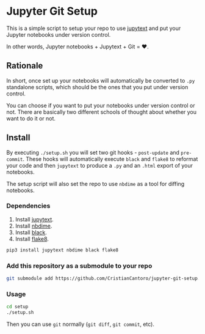 # Jupyter Git Setup

This is a simple script to setup your repo to use [jupytext][jupytext] and
put your Jupyter notebooks under version control.

In other words, Jupyter notebooks + Jupytext + Git = ❤.

## Rationale

In short, once set up your notebooks will automatically be converted to `.py`
standalone scripts, which should be the ones that you put under version
control.

You can choose if you want to put your notebooks under version control or not.
There are basically two different schools of thought about whether you want
to do it or not.

## Install

By executing `./setup.sh` you will set two git hooks - `post-update` and
`pre-commit`. These hooks will automatically execute `black` and `flake8` to
reformat your code and then `jupytext` to produce a `.py` and an `.html`
export of your notebooks.

The setup script will also set the repo to use `nbdime` as a tool for diffing
notebooks.

### Dependencies

1. Install [jupytext][jupytext].
2. Install [nbdime][nbdime].
3. Install [black][black].
4. Install [flake8][flake8].

```bash
pip3 install jupytext nbdime black flake8
```

[jupytext]: https://github.com/mwouts/jupytext
[nbdime]: https://github.com/jupyter/nbdime
[black]: https://github.com/psf/black
[flake8]: https://gitlab.com/pycqa/flake8

### Add this repository as a submodule to your repo

```bash
git submodule add https://github.com/CristianCantoro/jupyter-git-setup.git setup
```

### Usage

```bash
cd setup
./setup.sh
```

Then you can use `git` normally (`git diff`, `git commit`, etc).
